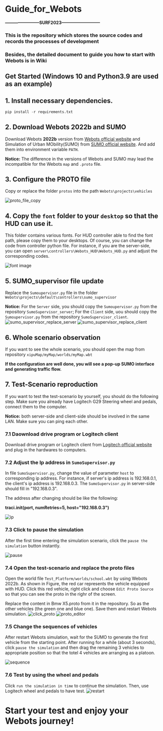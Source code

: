 # Guide_for_Webots

**————————SURF2023—————————**

### This is the repository which stores the source codes and records the processes of development

### Besides, the detailed document to guide you how to start with Webots is in Wiki

## Get Started (Windows 10 and Python3.9 are used as an example)

## 1. Install necessary dependencies.


```python
pip install -r requirements.txt
```

## 2. Download Webots 2022b and SUMO

Download Webots **2022b** version from [Webots official website](https://github.com/cyberbotics/webots/releases) and Simulation of Urban MObility(SUMO) from [SUMO official website](https://sumo.dlr.de/docs/Downloads.php). And add them into environment variable `PATH`.

**Notice:** The difference in the versions of Webots and SUMO may lead the incompatible for the Webots `map` and `.proto` file.

## 3. Configure the **PROTO** file

Copy or replace the folder `protos` into the path `Webots\projects\vehicles`

![proto_file_copy](README_img/proto_file_copy.png)

## 4. Copy the `font` folder to your `desktop` so that the HUD can use it.

This folder contains various fonts. For HUD controller able to find the font path, please copy them to your desktops. Of course, you can change the code from controller python file. For instance, if you are the server-side, you can open `server\controllers\Webots_HUD\Webots_HUD.py` and adjust the corresponding codes.

![font image](README_img/font1.png)

## 5. SUMO_supervisor file update

Replace the `Sumoupervisor.py` file in the folder `Webots\projects\default\controllers\sumo_supervisor`

**Notice:** For the `Server` side, you should copy the `Sumoupervisor.py` from the repository `SumoSupervisor_server`; For the `Client` side, uou should copy the `Sumoupervisor.py` from the repository `SumoSupervisor_client`.
![sumo_supervisor_replace_server](README_img/supervisor_replace_server.png)
![sumo_supervisor_replace_client](README_img/supervisor_replace_client.png)

## 6. Whole scenario observation

If you want to see the whole scenario, you should open the map from repository `xipuMap/myMap/worlds/myMap.wbt`

**If the configuration are well done, you will see a pop-up SUMO interface and generating traffic flow.**

## 7. Test-Scenario reproduction

If you want to test the test-scenario by yourself, you should do the following step. Make sure you already have Logitech G29 Steering wheel and pedals, connect them to the computer.

**Notice:** both server-side and client-side should be involved in the same LAN. Make sure you can ping each other.

### 7.1 Daownload drive program or Logitech client

Download drive program or Logitech client from [Logitech official website](https://www.logitechg.com/en-us/innovation/g-hub.html) and plug in the hardwares to computers.

### 7.2 Adjust the Ip address in `SumoSupervisor.py`

In file `SumoSupervisor.py`, change the value of parameter `host` to corresponding ip address. For instance, if server's ip address is 192.168.0.1, the client's ip address is 192.168.0.3. The `SumoSupervisor.py` in server-side should fill in "192.168.0.3".

The address after changing should be like the following:

**traci.init(port, numRetries=5, host="192.168.0.3")**

![ip](README_img/supervisor_ip.png)

### 7.3 Click to pause the simulation

After the first time entering the simulation scenario, click the `pause the simulation` button instantly.

![pause](README_img/pause.png)

### 7.4 Open the test-scenario and replace the proto files

Open the world file `Test_Platform/worlds/school.wbt` by using Webots 2022b. As shown in Figure, the red car represents the vehicle equipped with HUD. Click this red vehicle, right click and choose `Edit Proto Source` so that you can see the proto in the righr of the screen.

Replace the content in Bmw X5.proto from it in the repository. So as the other vehicles (the green one and blue one). Save them and restart Webots simulation.
![click_proto](README_img/click_proto.png)
![proto_editor](README_img/proto_editor.png)

### 7.5 Change the sequences of vehicles

After restart Webots simulation, wait for the SUMO to generate the first vehicle from the starting point. After running for a while (about 3 seconds), click `pause the simulation` and then drag the remaining 3 vehicles to appropriate position so that the totel 4 vehicles are arranging as a platoon.

![sequence](README_img/sequence.png)

### 7.6 Test by using the wheel and pedals

Click `run the simulation in time` to continue the simulation. Then, use Logitech wheel and pedals to have test.
![restart](README_img/restart.png)

# Start your test and enjoy your Webots journey!

